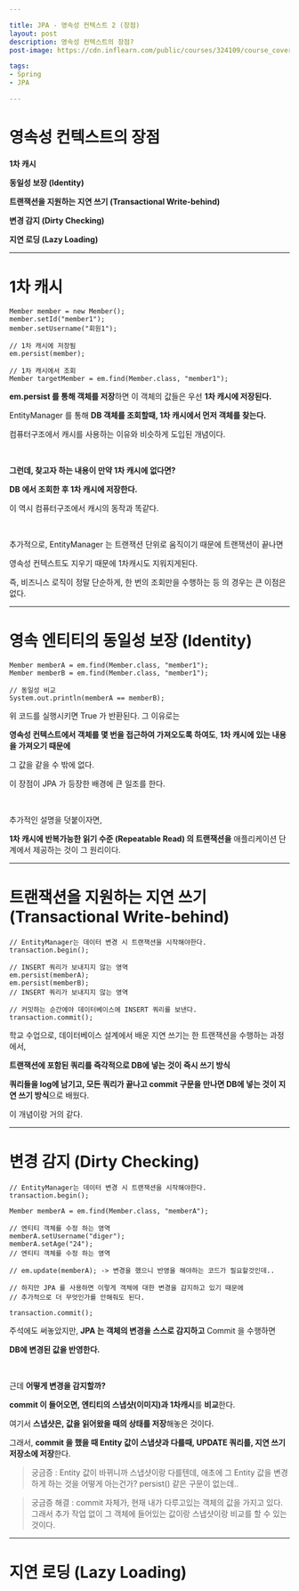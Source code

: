 ```yaml
---

title: JPA - 영속성 컨텍스트 2 (장점)
layout: post
description: 영속성 컨텍스트의 장점?
post-image: https://cdn.inflearn.com/public/courses/324109/course_cover/161476f8-f0b7-4b04-b293-ce648c2ea445/kyh_jsp.png

tags:
- Spring
- JPA

---
```


# 영속성 컨텍스트의 장점

**1차 캐시**

**동일성 보장 (Identity)**

**트랜잭션을 지원하는 지연 쓰기 (Transactional Write-behind)**

**변경 감지 (Dirty Checking)**

**지연 로딩 (Lazy Loading)**

---

# 1차 캐시

    Member member = new Member();
    member.setId("member1");
    member.setUsername("회원1");

    // 1차 캐시에 저장됨
    em.persist(member);

    // 1차 캐시에서 조회
    Member targetMember = em.find(Member.class, "member1");


**em.persist 를 통해 객체를 저장**하면 이 객체의 값들은 우선 **1차 캐시에 저장된다.**

EntityManager 를 통해 **DB 객체를 조회할때, 1차 캐시에서 먼저 객체를 찾는다.**

컴퓨터구조에서 캐시를 사용하는 이유와 비슷하게 도입된 개념이다.

<br>

**그런데, 찾고자 하는 내용이 만약 1차 캐시에 없다면?**

**DB 에서 조회한 후 1차 캐시에 저장한다.**

이 역시 컴퓨터구조에서 캐시의 동작과 똑같다.

<br>

추가적으로, EntityManager 는 트랜잭션 단위로 움직이기 때문에 트랜잭션이 끝나면

영속성 컨텍스트도 지우기 때문에 1차캐시도 지워지게된다.

즉, 비즈니스 로직이 정말 단순하게, 한 번의 조회만을 수행하는 등 의 경우는 큰 이점은 없다.

---

# 영속 엔티티의 동일성 보장 (Identity)

    Member memberA = em.find(Member.class, "member1");
    Member memberB = em.find(Member.class, "member1");

    // 동일성 비교
    System.out.println(memberA == memberB);


위 코드를 실행시키면 True 가 반환된다. 그 이유로는

**영속성 컨텍스트에서 객체를 몇 번을 접근하여 가져오도록 하여도**, **1차 캐시에 있는 내용을 가져오기 때문에**

그 값을 같을 수 밖에 없다.

이 장점이 JPA 가 등장한 배경에 큰 일조를 한다.

<br>

추가적인 설명을 덧붙이자면, 

**1차 캐시에 반복가능한 읽기 수준 (Repeatable Read) 의 트랜잭션을** 애플리케이션 단계에서 제공하는 것이 그 원리이다.

---

# 트랜잭션을 지원하는 지연 쓰기 (Transactional Write-behind)

    // EntityManager는 데이터 변경 시 트랜잭션을 시작해야한다.
    transaction.begin();

    // INSERT 쿼리가 보내지지 않는 영역
    em.persist(memberA);
    em.persist(memberB);
    // INSERT 쿼리가 보내지지 않는 영역

    // 커밋하는 순간에야 데이터베이스에 INSERT 쿼리를 보낸다.
    transaction.commit();

학교 수업으로, 데이터베이스 설계에서 배운 지연 쓰기는 한 트랜잭션을 수행하는 과정에서,

**트랜잭션에 포함된 쿼리를 즉각적으로 DB에 넣는 것이 즉시 쓰기 방식**

**쿼리들을 log에 남기고, 모든 쿼리가 끝나고 commit 구문을 만나면 DB에 넣는 것이 지연 쓰기 방식**으로 배웠다.

이 개념이랑 거의 같다.

---

# 변경 감지 (Dirty Checking)

    // EntityManager는 데이터 변경 시 트랜잭션을 시작해야한다.
    transaction.begin();

    Member memberA = em.find(Member.class, "memberA");
    
    // 엔티티 객체를 수정 하는 영역
    memberA.setUsername("diger");
    memberA.setAge("24");
    // 엔티티 객체를 수정 하는 영역

    // em.update(memberA); -> 변경을 했으니 반영을 해야하는 코드가 필요할것인데..

    // 하지만 JPA 를 사용하면 이렇게 객체에 대한 변경을 감지하고 있기 때문에
    // 추가적으로 더 무엇인가를 안해줘도 된다.

    transaction.commit();

주석에도 써놓았지만, **JPA 는 객체의 변경을 스스로 감지하고** Commit 을 수행하면

**DB에 변경된 값을 반영한다.**

<br>

근데 **어떻게 변경을 감지할까?**

**commit 이 들어오면, 엔티티의 스냅샷(이미지)과 1차캐시**를 **비교**한다.

여기서 **스냅샷은, 값을 읽어왔을 때의 상태를 저장**해놓은 것이다.

그래서, **commit 을 했을 때 Entity 값이 스냅샷과 다를때, UPDATE 쿼리를, 지연 쓰기 저장소에 저장**한다.

> 궁금증 : Entity 값이 바뀌니까 스냅샷이랑 다를텐데, 애초에 그 Entity 값을 변경하게 하는 것을 어떻게 아는건가? persist() 같은 구문이 없는데..

> 궁금증 해결 : commit 자체가, 현재 내가 다루고있는 객체의 값을 가지고 있다. 그래서 추가 작업 없이 그 객체에 들어있는 값이랑 스냅샷이랑 비교를 할 수 있는 것이다.
---

# 지연 로딩 (Lazy Loading)

